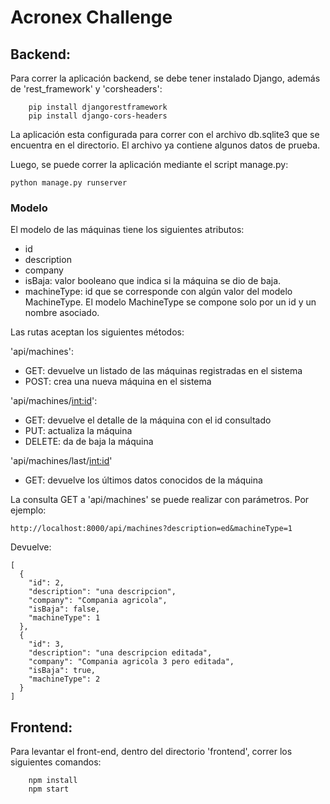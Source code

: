# Acronex Challenge

## Backend:

Para correr la aplicación backend, se debe tener instalado Django, además de 'rest_framework' y 'corsheaders':

```
	pip install djangorestframework
	pip install django-cors-headers
```

La aplicación esta configurada para correr con el archivo db.sqlite3 que se encuentra en el directorio. El archivo ya contiene algunos datos de prueba.

Luego, se puede correr la aplicación mediante el script manage.py:

```
python manage.py runserver
```

### Modelo
El modelo de las máquinas tiene los siguientes atributos:
- id 
- description 
- company 
- isBaja: valor booleano que indica si la máquina se dio de baja. 
- machineType: id que se corresponde con algún valor del modelo MachineType.
El modelo MachineType se compone solo por un id y un nombre asociado. 

Las rutas aceptan los siguientes métodos:

'api/machines':
- GET: devuelve un listado de las máquinas registradas en el sistema
- POST: crea una nueva máquina en el sistema

'api/machines/<int:id>':
- GET: devuelve el detalle de la máquina con el id consultado
- PUT: actualiza la máquina
- DELETE: da de baja la máquina

'api/machines/last/<int:id>'
- GET: devuelve los últimos datos conocidos de la máquina

La consulta GET a 'api/machines' se puede realizar con parámetros. Por ejemplo:
```
http://localhost:8000/api/machines?description=ed&machineType=1
```
Devuelve:
```
[
  {
    "id": 2,
    "description": "una descripcion",
    "company": "Compania agricola",
    "isBaja": false,
    "machineType": 1
  },
  {
    "id": 3,
    "description": "una descripcion editada",
    "company": "Compania agricola 3 pero editada",
    "isBaja": true,
    "machineType": 2
  }
]
```
## Frontend:

Para levantar el front-end, dentro del directorio 'frontend', correr los siguientes comandos:

```	
	npm install
	npm start
```
	